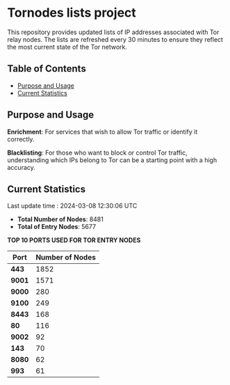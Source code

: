 # Tornodes lists project

This repository provides updated lists of IP addresses associated with Tor relay nodes. The lists are refreshed every 30 minutes to ensure they reflect the most current state of the Tor network.

## Table of Contents

- [Purpose and Usage](#purpose-and-usage)
- [Current Statistics](#current-statistics)


## Purpose and Usage

**Enrichment**: For services that wish to allow Tor traffic or identify it correctly.

**Blacklisting**: For those who want to block or control Tor traffic, understanding which IPs belong to Tor can be a starting point with a high accuracy.

## Current Statistics

Last update time : 2024-03-08 12:30:06 UTC

- **Total Number of Nodes**: 8481
- **Total of Entry Nodes**: 5677

**TOP 10 PORTS USED FOR TOR ENTRY NODES**

| **Port** | **Number of Nodes** |
|------|-----------------|
| **443**   | 1852  |
| **9001**   | 1571  |
| **9000**   | 280  |
| **9100**   | 249  |
| **8443**   | 168  |
| **80**   | 116  |
| **9002**   | 92  |
| **143**   | 70  |
| **8080**   | 62  |
| **993**   | 61  |

